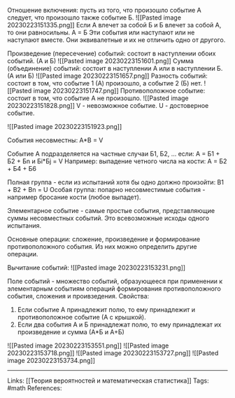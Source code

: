 Отношение включения: пусть из того, что произошло событие А следует, что произошло также событие Б.
![[Pasted image 20230223151335.png]]
Если А влечет за собой Б и Б влечет за собой А, то они равносильны. А = Б
Эти события или наступают или не наступают вместе. Они эквивалетные и их не отличить одно от другого. 

Произведение (пересечение) событий: состоит в наступлении обоих событий. (А и Б) 
![[Pasted image 20230223151601.png]]
Сумма (объединение) событий: состоит в наступлении А или в наступлении Б. (А или Б)
![[Pasted image 20230223151657.png]]
Разность событий: состоит в том, что событие 1 (А) произошло, а событие 2 (Б) нет.
![[Pasted image 20230223151747.png]]
Противоположное событие: состоит в том, что событие А не произошло. 
![[Pasted image 20230223151828.png]]
V - невозможное событие.
U - достоверное событие.

![[Pasted image 20230223151923.png]]

События несовместны:
A\*B = V

Событие А подразделяется на частные случаи Б1, Б2, ... если:
А = Б1 + Б2 + Бn
и Бi\*Бj = V
Например: выпадение четного числа на кости: А = Б2 + Б4 + Б6

Полная группа - если из испытаний хотя бы одно должно произойти:
B1 + B2 + Bn = U
Особая группа: попарно несовместимые события - например бросание кости (любое выпадет).

Элементарное событие - самые простые события, представляющие суммы несовместных событий. Это всевозможные исходы одного испытания. 

Основные операции: сложение, произведение и формирование противоположного события. Из них можно определить другие операции. 

Вычитание событий:
![[Pasted image 20230223153231.png]]

Поле событий - множество событий, образующееся при применении к элементарным событиям операций формирования противоположного события, сложения и проивзедения. Свойства:
1. Если событие А принадлежит полю, то ему принадлежит и противоположное событие (А с крышкой).
2. Если два события А и Б принадлежат полю, то ему принадлежат их произведение и сумма (А\*Б и А+Б)

![[Pasted image 20230223153551.png]]
![[Pasted image 20230223153718.png]]
![[Pasted image 20230223153727.png]]
![[Pasted image 20230223153734.png]]


___
Links: [[Теория вероятностей и математическая статистика]]
Tags: #math 
References: